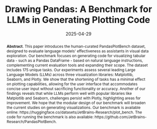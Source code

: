 ---
title: "Drawing Pandas: A Benchmark for LLMs in Generating Plotting Code"
authors: '<i>Timur Galimzyanov, Sergey Titov, Yaroslav Golubev, and Egor Bogomolov</i>'
status: "published"
collection: publications
permalink: /publications/2025-04-29-pandasplotbench
date: 2025-04-29
venue: "the proceedings of <b>MSR'25</b>"
level: "A"
paperurl: "https://doi.org/10.1109/MSR66628.2025.00083"
pdf: 'https://arxiv.org/abs/2412.02764'
data: 'https://huggingface.co/datasets/JetBrains-Research/plot_bench'
tool: 'https://github.com/JetBrains-Research/PandasPlotBench'
counter_id: 'С30'
abstract: "<p><b>Abstract</b>. This paper introduces the human-curated PandasPlotBench dataset, designed to evaluate language models' effectiveness as assistants in visual data exploration. Our benchmark focuses on generating code for visualizing tabular data - such as a Pandas DataFrame - based on natural language instructions, complementing current evaluation tools and expanding their scope. The dataset includes 175 unique tasks. Our experiments assess several leading Large Language Models (LLMs) across three visualization libraries: Matplotlib, Seaborn, and Plotly. We show that the shortening of tasks has a minimal effect on plotting capabilities, allowing for the user interface that accommodates concise user input without sacrificing functionality or accuracy. Another of our findings reveals that while LLMs perform well with popular libraries like Matplotlib and Seaborn, challenges persist with Plotly, highlighting areas for improvement. We hope that the modular design of our benchmark will broaden the current studies on generating visualizations. Our benchmark is available online: https://huggingface.co/datasets/JetBrains-Research/plot_bench. The code for running the benchmark is also available: https://github.com/JetBrains-Research/PandasPlotBench.</p>"
---